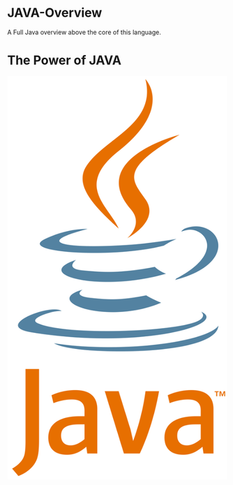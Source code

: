 # JAVA-Overview
A Full Java overview above the core of this language.

# The Power of JAVA
<img src="cover/java_logo.png" style="width: %6;" />